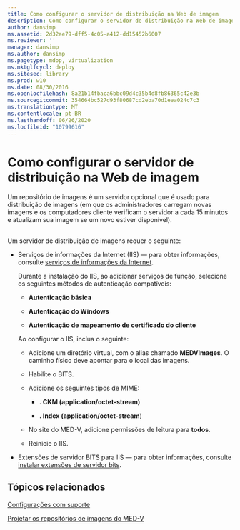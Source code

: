 ```yaml
---
title: Como configurar o servidor de distribuição na Web de imagem
description: Como configurar o servidor de distribuição na Web de imagem
author: dansimp
ms.assetid: 2d32ae79-dff5-4c05-a412-dd15452b6007
ms.reviewer: ''
manager: dansimp
ms.author: dansimp
ms.pagetype: mdop, virtualization
ms.mktglfcycl: deploy
ms.sitesec: library
ms.prod: w10
ms.date: 08/30/2016
ms.openlocfilehash: 8a21b14fbaca6bbc09d4c35b4d8fb86365c42e3b
ms.sourcegitcommit: 354664bc527d93f80687cd2eba70d1eea024c7c3
ms.translationtype: MT
ms.contentlocale: pt-BR
ms.lasthandoff: 06/26/2020
ms.locfileid: "10799616"
---
```

# Como configurar o servidor de distribuição na Web de imagem


Um repositório de imagens é um servidor opcional que é usado para distribuição de imagens (em que os administradores carregam novas imagens e os computadores cliente verificam o servidor a cada 15 minutos e atualizam sua imagem se um novo estiver disponível).

## <a href="" id="bkmk-configuringanimagereporitoryusingiis"></a>


Um servidor de distribuição de imagens requer o seguinte:

-   Serviços de informações da Internet (IIS) — para obter informações, consulte [serviços de informações da Internet](https://go.microsoft.com/fwlink/?LinkId=142995).

    Durante a instalação do IIS, ao adicionar serviços de função, selecione os seguintes métodos de autenticação compatíveis:

    -   **Autenticação básica**

    -   **Autenticação do Windows**

    -   **Autenticação de mapeamento de certificado do cliente**

    Ao configurar o IIS, inclua o seguinte:

    -   Adicione um diretório virtual, com o alias chamado **MEDVImages**. O caminho físico deve apontar para o local das imagens.

    -   Habilite o BITS.

    -   Adicione os seguintes tipos de MIME:

        -   **. CKM (application/octet-stream)**

        -   **. Index (application/octet-stream**)

    -   No site do MED-V, adicione permissões de leitura para **todos**.

    -   Reinicie o IIS.

-   Extensões de servidor BITS para IIS — para obter informações, consulte [instalar extensões de servidor bits](https://go.microsoft.com/fwlink/?LinkId=142996).

## Tópicos relacionados


[Configurações com suporte](supported-configurationsmedv-orientation.md)

[Projetar os repositórios de imagens do MED-V](design-the-med-v-image-repositories.md)

 

 





